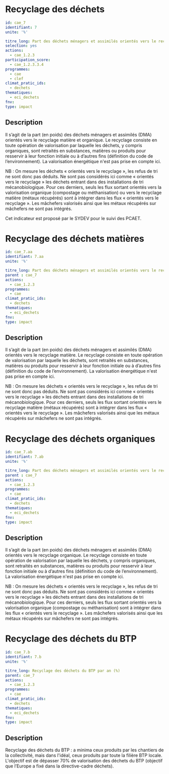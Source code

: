 # Recyclage des déchets
```yaml
id: cae_7
identifiant: 7
unite: '%'

titre_long: Part des déchets ménagers et assimilés orientés vers le recyclage matière et organique à par an (%)
selection: yes
actions:
  - cae_1.2.3
participation_score: 
  - cae_1.2.3.3.4
programmes:
  - cae
  - clef
climat_pratic_ids:
  - dechets
thematiques:
  - eci_dechets
fnv: 
type: impact

```
## Description
Il s’agit de la part (en poids) des déchets ménagers et assimilés (DMA) orientés vers le recyclage matière et organique. Le recyclage consiste en toute opération de valorisation par laquelle les déchets, y compris organiques, sont retraités en substances, matières ou produits pour resservir à leur fonction initiale ou à d’autres fins (définition du code de l’environnement). La valorisation énergétique n'est pas prise en compte ici.

NB : On mesure les déchets « orientés vers le recyclage », les refus de tri ne sont donc pas déduits. Ne sont pas considérés ici comme « orientés vers le recyclage » les déchets entrant dans des installations de tri mécanobiologique. Pour ces derniers, seuls les flux sortant orientés vers la valorisation organique (compostage ou méthanisation) ou vers le recyclage matière (métaux récupérés) sont à intégrer dans les flux « orientés vers le recyclage ». Les mâchefers valorisés ainsi que les métaux récupérés sur mâchefers ne sont pas intégrés.

Cet indicateur est proposé par le SYDEV pour le suivi des PCAET.

# Recyclage des déchets matières
```yaml
id: cae_7.aa
identifiant: 7.aa
unite: '%'

titre_long: Part des déchets ménagers et assimilés orientés vers le recyclage matière à par an (%)
parent : cae_7
actions:
  - cae_1.2.3
programmes:
  - cae
climat_pratic_ids:
  - dechets
thematiques:
  - eci_dechets
fnv: 
type: impact

```
## Description
Il s’agit de la part (en poids) des déchets ménagers et assimilés (DMA) orientés vers le recyclage matière. Le recyclage consiste en toute opération de valorisation par laquelle les déchets, sont retraités en substances, matières ou produits pour resservir à leur fonction initiale ou à d’autres fins (définition du code de l’environnement). La valorisation énergétique n'est pas prise en compte ici.

NB : On mesure les déchets « orientés vers le recyclage », les refus de tri ne sont donc pas déduits. Ne sont pas considérés ici comme « orientés vers le recyclage » les déchets entrant dans des installations de tri mécanobiologique. Pour ces derniers, seuls les flux sortant orientés vers le recyclage matière (métaux récupérés) sont à intégrer dans les flux « orientés vers le recyclage ». Les mâchefers valorisés ainsi que les métaux récupérés sur mâchefers ne sont pas intégrés.


# Recyclage des déchets organiques
```yaml
id: cae_7.ab
identifiant: 7.ab
unite: '%'

titre_long: Part des déchets ménagers et assimilés orientés vers le recyclage organique à par an (%)
parent : cae_7
actions:
  - cae_1.2.3
programmes:
  - cae
climat_pratic_ids:
  - dechets
thematiques:
  - eci_dechets
fnv: 
type: impact

```
## Description
Il s’agit de la part (en poids) des déchets ménagers et assimilés (DMA) orientés vers le recyclage organique. Le recyclage consiste en toute opération de valorisation par laquelle les déchets, y compris organiques, sont retraités en substances, matières ou produits pour resservir à leur fonction initiale ou à d’autres fins (définition du code de l’environnement). La valorisation énergétique n'est pas prise en compte ici.

NB : On mesure les déchets « orientés vers le recyclage », les refus de tri ne sont donc pas déduits. Ne sont pas considérés ici comme « orientés vers le recyclage » les déchets entrant dans des installations de tri mécanobiologique. Pour ces derniers, seuls les flux sortant orientés vers la valorisation organique (compostage ou méthanisation) sont à intégrer dans les flux « orientés vers le recyclage ». Les mâchefers valorisés ainsi que les métaux récupérés sur mâchefers ne sont pas intégrés.


# Recyclage des déchets du BTP
```yaml
id: cae_7.b
identifiant: 7.b
unite: '%'

titre_long: Recyclage des déchets du BTP par an (%)
parent: cae_7
actions:
  - cae_1.2.3
programmes:
  - cae
climat_pratic_ids:
  - dechets
thematiques:
  - eci_dechets
fnv: 
type: impact

```
## Description
Recyclage des déchets du BTP : a minima ceux produits par les chantiers de la collectivité, mais dans l'idéal, ceux produits par toute la filière BTP locale.
L'objectif est de dépasser 70% de valorisation des déchets du BTP (objectif que l’Europe a fixé dans la directive-cadre déchets).
